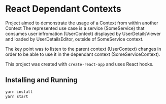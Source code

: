 # React Dependant Contexts

Project aimed to demonstrate the usage of a Context from within another Context
The represented use case is a service (SomeService) that consumes user
infromation (UserContext) displayed by UserDetailsViewer and loaded by
UserDetailsEditor, outside of SomeService context.

The key point was to listen to the parent context (UserContext) changes in
order to be able to use it in the dependant context (SomeServiceContext).

This project was created with `create-react-app` and uses React hooks.

## Installing and Running

```bash
yarn install
yarn start
```
